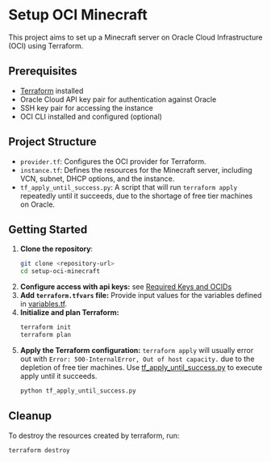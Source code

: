 # Setup OCI Minecraft

This project aims to set up a Minecraft server on Oracle Cloud Infrastructure (OCI) using Terraform.

## Prerequisites

- [Terraform](https://www.terraform.io/downloads.html) installed
- Oracle Cloud API key pair for authentication against Oracle
- SSH key pair for accessing the instance
- OCI CLI installed and configured (optional)

## Project Structure

- `provider.tf`: Configures the OCI provider for Terraform.
- `instance.tf`: Defines the resources for the Minecraft server, including VCN, subnet, DHCP options, and the instance.
- `tf_apply_until_success.py`: A script that will run `terraform apply` repeatedly until it succeeds, due to the shortage of free tier machines on Oracle.

## Getting Started

1. **Clone the repository**:
    ```sh
    git clone <repository-url>
    cd setup-oci-minecraft
1. **Configure access with api keys:** see [Required Keys and OCIDs](https://docs.oracle.com/en-us/iaas/Content/API/Concepts/apisigningkey.htm#Required_Keys_and_OCIDs)
1. **Add `terraform.tfvars` file:** Provide input values for the variables defined in [variables.tf](variables.tf).
1. **Initialize and plan Terraform:**
    ```sh
    terraform init
    terraform plan
    ```
1. **Apply the Terraform configuration:** `terraform apply` will usually error out with `Error: 500-InternalError, Out of host capacity.` due to the depletion of free tier machines. Use [tf_apply_until_success.py](tf_apply_until_success.py) to execute apply until it succeeds.
    ```sh
    python tf_apply_until_success.py
    ```

## Cleanup

To destroy the resources created by terraform, run:
```sh
terraform destroy
```
 